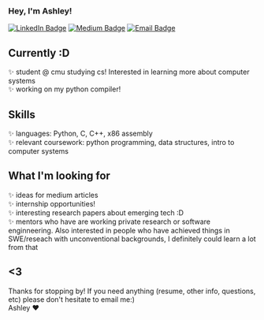 ### Hey, I'm Ashley!
[![LinkedIn Badge](https://img.shields.io/badge/-LinkedIn-blue?style=flat-square&logo=Linkedin&logoColor=white&link=LINK_TO_YOUR_LINKEDIN_PROFILE)](https://www.linkedin.com/in/ashleycz/)
[![Medium Badge](https://img.shields.io/badge/-Medium-black?style=flat-square&logo=Medium&link=LINK_TO_YOUR_MEDIUM_PROFILE)](https://medium.com/@ashleyycz)
[![Email Badge](https://img.shields.io/badge/-email-red?style=flat-square&logo=Gmail&logoColor=white&link=mailto:example@example.com)](mailto:aczumak@andrew.cmu.edu)

## Currently :D
✨ student @ cmu studying cs! Interested in learning more about computer systems<br>
✨ working on my python compiler!<br>

## Skills
✨ languages: Python, C, C++, x86 assembly<br>
✨ relevant coursework: python programming, data structures, intro to computer systems

## What I'm looking for
✨ ideas for medium articles <br>
✨ internship opportunities!<br>
✨ interesting research papers about emerging tech :D<br>
✨ mentors who have are working private research or software enginneering. Also interested in people who have achieved things in SWE/reseach with unconventional backgrounds, I definitely could learn a lot from that<br>

## <3 
Thanks for stopping by! If you need anything (resume, other info, questions, etc) please don't hesitate to email me:) <br>
Ashley ❤️ 

